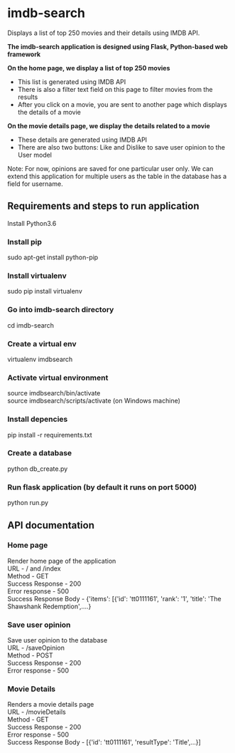 # imdb-search
Displays a list of top 250 movies and their details using IMDB API. 

**The imdb-search application is designed using Flask, Python-based web framework**

**On the home page, we display a list of top 250 movies**
* This list is generated using IMDB API
* There is also a filter text field on this page to filter movies from the results
* After you click on a movie, you are sent to another page which displays the details of a movie  

**On the movie details page, we display the details related to a movie**
* These details are generated using IMDB API
* There are also two buttons: Like and Dislike to save user opinion to the User model

Note: For now, opinions are saved for one particular user only. We can extend this application for multiple users as the table in the database has a field for username. 


## Requirements and steps to run application

Install Python3.6 

### Install pip
sudo apt-get install python-pip

### Install virtualenv
sudo pip install virtualenv

### Go into imdb-search directory 
cd imdb-search

### Create a virtual env
virtualenv imdbsearch

### Activate virtual environment
source imdbsearch/bin/activate\
source imdbsearch/scripts/activate (on Windows machine)

### Install depencies
pip install -r requirements.txt

### Create a database
python db_create.py

### Run flask application (by default it runs on port 5000)
python run.py


## API documentation

### Home page
Render home page of the application\
URL - / and /index\
Method - GET\
Success Response - 200\
Error response - 500\
Success Response Body - {'items': [{'id': 'tt0111161', 'rank': '1', 'title': 'The Shawshank Redemption',....}

### Save user opinion
Save user opinion to the database\
URL - /saveOpinion\
Method - POST\
Success Response - 200\
Error response - 500

### Movie Details 
Renders a movie details page\
URL - /movieDetails\
Method - GET\
Success Response - 200\
Error response - 500\
Success Response Body - [{'id': 'tt0111161', 'resultType': 'Title',...}]